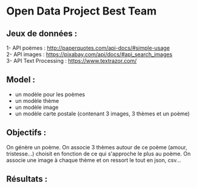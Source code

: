 # Open Data Project Best Team

## Jeux de données : 
1- API poèmes : http://paperquotes.com/api-docs/#simple-usage <br/>
2- API images : https://pixabay.com/api/docs/#api_search_images <br/>
3- API Text Processing : https://www.textrazor.com/ <br/>

## Model :
- un modèle pour les poèmes <br/>
- un modèle thème <br/>
- un modèle image <br/>
- un modèle carte postale (contenant 3 images, 3 thèmes et un poème) <br/>

## Objectifs :
On génère un poème. On associe 3 thèmes autour de ce poème (amour, tristesse...) choisit en fonction de ce qui s'approche le plus au poème. On associe une image à chaque thème et on ressort le tout en json, csv...

## Résultats :


